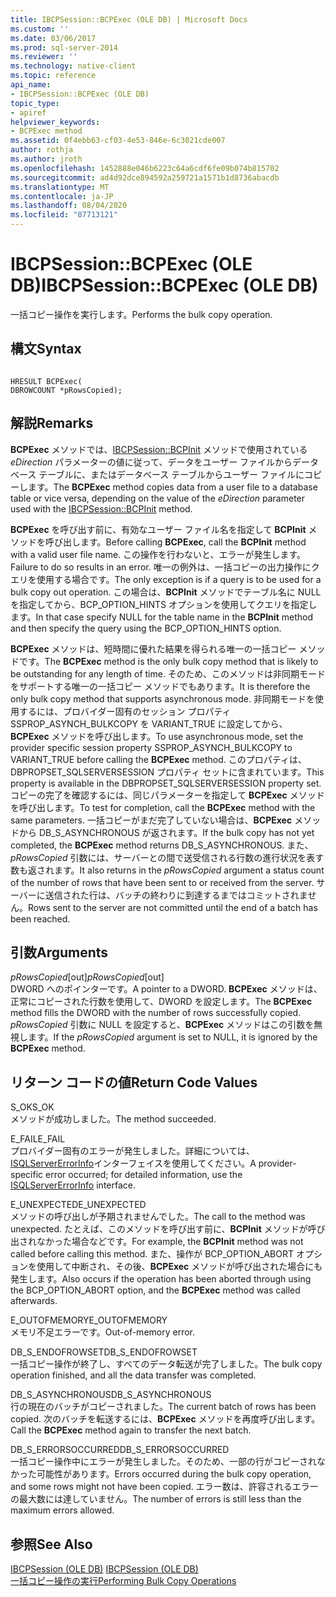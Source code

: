 ```yaml
---
title: IBCPSession::BCPExec (OLE DB) | Microsoft Docs
ms.custom: ''
ms.date: 03/06/2017
ms.prod: sql-server-2014
ms.reviewer: ''
ms.technology: native-client
ms.topic: reference
api_name:
- IBCPSession::BCPExec (OLE DB)
topic_type:
- apiref
helpviewer_keywords:
- BCPExec method
ms.assetid: 0f4ebb63-cf03-4e53-846e-6c3021cde007
author: rothja
ms.author: jroth
ms.openlocfilehash: 1452888e046b6223c64a6cdf6fe09b074b815702
ms.sourcegitcommit: ad4d92dce894592a259721a1571b1d8736abacdb
ms.translationtype: MT
ms.contentlocale: ja-JP
ms.lasthandoff: 08/04/2020
ms.locfileid: "87713121"
---
```

# <a name="ibcpsessionbcpexec-ole-db"></a><span data-ttu-id="db115-102">IBCPSession::BCPExec (OLE DB)</span><span class="sxs-lookup"><span data-stu-id="db115-102">IBCPSession::BCPExec (OLE DB)</span></span>
  <span data-ttu-id="db115-103">一括コピー操作を実行します。</span><span class="sxs-lookup"><span data-stu-id="db115-103">Performs the bulk copy operation.</span></span>  
  
## <a name="syntax"></a><span data-ttu-id="db115-104">構文</span><span class="sxs-lookup"><span data-stu-id="db115-104">Syntax</span></span>  
  
```  
  
HRESULT BCPExec(   
DBROWCOUNT *pRowsCopied);  
```  
  
## <a name="remarks"></a><span data-ttu-id="db115-105">解説</span><span class="sxs-lookup"><span data-stu-id="db115-105">Remarks</span></span>  
 <span data-ttu-id="db115-106">**BCPExec** メソッドでは、[IBCPSession::BCPInit](ibcpsession-bcpinit-ole-db.md) メソッドで使用されている *eDirection* パラメーターの値に従って、データをユーザー ファイルからデータベース テーブルに、またはデータベース テーブルからユーザー ファイルにコピーします。</span><span class="sxs-lookup"><span data-stu-id="db115-106">The **BCPExec** method copies data from a user file to a database table or vice versa, depending on the value of the *eDirection* parameter used with the [IBCPSession::BCPInit](ibcpsession-bcpinit-ole-db.md) method.</span></span>  
  
 <span data-ttu-id="db115-107">**BCPExec** を呼び出す前に、有効なユーザー ファイル名を指定して **BCPInit** メソッドを呼び出します。</span><span class="sxs-lookup"><span data-stu-id="db115-107">Before calling **BCPExec**, call the **BCPInit** method with a valid user file name.</span></span> <span data-ttu-id="db115-108">この操作を行わないと、エラーが発生します。</span><span class="sxs-lookup"><span data-stu-id="db115-108">Failure to do so results in an error.</span></span> <span data-ttu-id="db115-109">唯一の例外は、一括コピーの出力操作にクエリを使用する場合です。</span><span class="sxs-lookup"><span data-stu-id="db115-109">The only exception is if a query is to be used for a bulk copy out operation.</span></span> <span data-ttu-id="db115-110">この場合は、**BCPInit** メソッドでテーブル名に NULL を指定してから、BCP_OPTION_HINTS オプションを使用してクエリを指定します。</span><span class="sxs-lookup"><span data-stu-id="db115-110">In that case specify NULL for the table name in the **BCPInit** method and then specify the query using the BCP_OPTION_HINTS option.</span></span>  
  
 <span data-ttu-id="db115-111">**BCPExec** メソッドは、短時間に優れた結果を得られる唯一の一括コピー メソッドです。</span><span class="sxs-lookup"><span data-stu-id="db115-111">The **BCPExec** method is the only bulk copy method that is likely to be outstanding for any length of time.</span></span> <span data-ttu-id="db115-112">そのため、このメソッドは非同期モードをサポートする唯一の一括コピー メソッドでもあります。</span><span class="sxs-lookup"><span data-stu-id="db115-112">It is therefore the only bulk copy method that supports asynchronous mode.</span></span> <span data-ttu-id="db115-113">非同期モードを使用するには、プロバイダー固有のセッション プロパティ SSPROP_ASYNCH_BULKCOPY を VARIANT_TRUE に設定してから、**BCPExec** メソッドを呼び出します。</span><span class="sxs-lookup"><span data-stu-id="db115-113">To use asynchronous mode, set the provider specific session property SSPROP_ASYNCH_BULKCOPY to VARIANT_TRUE before calling the **BCPExec** method.</span></span> <span data-ttu-id="db115-114">このプロパティは、DBPROPSET_SQLSERVERSESSION プロパティ セットに含まれています。</span><span class="sxs-lookup"><span data-stu-id="db115-114">This property is available in the DBPROPSET_SQLSERVERSESSION property set.</span></span> <span data-ttu-id="db115-115">コピーの完了を確認するには、同じパラメーターを指定して **BCPExec** メソッドを呼び出します。</span><span class="sxs-lookup"><span data-stu-id="db115-115">To test for completion, call the **BCPExec** method with the same parameters.</span></span> <span data-ttu-id="db115-116">一括コピーがまだ完了していない場合は、**BCPExec** メソッドから DB_S_ASYNCHRONOUS が返されます。</span><span class="sxs-lookup"><span data-stu-id="db115-116">If the bulk copy has not yet completed, the **BCPExec** method returns DB_S_ASYNCHRONOUS.</span></span> <span data-ttu-id="db115-117">また、*pRowsCopied* 引数には、サーバーとの間で送受信される行数の進行状況を表す数も返されます。</span><span class="sxs-lookup"><span data-stu-id="db115-117">It also returns in the *pRowsCopied* argument a status count of the number of rows that have been sent to or received from the server.</span></span> <span data-ttu-id="db115-118">サーバーに送信された行は、バッチの終わりに到達するまではコミットされません。</span><span class="sxs-lookup"><span data-stu-id="db115-118">Rows sent to the server are not committed until the end of a batch has been reached.</span></span>  
  
## <a name="arguments"></a><span data-ttu-id="db115-119">引数</span><span class="sxs-lookup"><span data-stu-id="db115-119">Arguments</span></span>  
 <span data-ttu-id="db115-120">*pRowsCopied*[out]</span><span class="sxs-lookup"><span data-stu-id="db115-120">*pRowsCopied*[out]</span></span>  
 <span data-ttu-id="db115-121">DWORD へのポインターです。</span><span class="sxs-lookup"><span data-stu-id="db115-121">A pointer to a DWORD.</span></span> <span data-ttu-id="db115-122">**BCPExec** メソッドは、正常にコピーされた行数を使用して、DWORD を設定します。</span><span class="sxs-lookup"><span data-stu-id="db115-122">The **BCPExec** method fills the DWORD with the number of rows successfully copied.</span></span> <span data-ttu-id="db115-123">*pRowsCopied* 引数に NULL を設定すると、**BCPExec** メソッドはこの引数を無視します。</span><span class="sxs-lookup"><span data-stu-id="db115-123">If the *pRowsCopied* argument is set to NULL, it is ignored by the **BCPExec** method.</span></span>  
  
## <a name="return-code-values"></a><span data-ttu-id="db115-124">リターン コードの値</span><span class="sxs-lookup"><span data-stu-id="db115-124">Return Code Values</span></span>  
 <span data-ttu-id="db115-125">S_OK</span><span class="sxs-lookup"><span data-stu-id="db115-125">S_OK</span></span>  
 <span data-ttu-id="db115-126">メソッドが成功しました。</span><span class="sxs-lookup"><span data-stu-id="db115-126">The method succeeded.</span></span>  
  
 <span data-ttu-id="db115-127">E_FAIL</span><span class="sxs-lookup"><span data-stu-id="db115-127">E_FAIL</span></span>  
 <span data-ttu-id="db115-128">プロバイダー固有のエラーが発生しました。詳細については、 [ISQLServerErrorInfo](../../database-engine/dev-guide/isqlservererrorinfo-ole-db.md)インターフェイスを使用してください。</span><span class="sxs-lookup"><span data-stu-id="db115-128">A provider-specific error occurred; for detailed information, use the [ISQLServerErrorInfo](../../database-engine/dev-guide/isqlservererrorinfo-ole-db.md) interface.</span></span>  
  
 <span data-ttu-id="db115-129">E_UNEXPECTED</span><span class="sxs-lookup"><span data-stu-id="db115-129">E_UNEXPECTED</span></span>  
 <span data-ttu-id="db115-130">メソッドの呼び出しが予期されませんでした。</span><span class="sxs-lookup"><span data-stu-id="db115-130">The call to the method was unexpected.</span></span> <span data-ttu-id="db115-131">たとえば、このメソッドを呼び出す前に、**BCPInit** メソッドが呼び出されなかった場合などです。</span><span class="sxs-lookup"><span data-stu-id="db115-131">For example, the **BCPInit** method was not called before calling this method.</span></span> <span data-ttu-id="db115-132">また、操作が BCP_OPTION_ABORT オプションを使用して中断され、その後、**BCPExec** メソッドが呼び出された場合にも発生します。</span><span class="sxs-lookup"><span data-stu-id="db115-132">Also occurs if the operation has been aborted through using the BCP_OPTION_ABORT option, and the **BCPExec** method was called afterwards.</span></span>  
  
 <span data-ttu-id="db115-133">E_OUTOFMEMORY</span><span class="sxs-lookup"><span data-stu-id="db115-133">E_OUTOFMEMORY</span></span>  
 <span data-ttu-id="db115-134">メモリ不足エラーです。</span><span class="sxs-lookup"><span data-stu-id="db115-134">Out-of-memory error.</span></span>  
  
 <span data-ttu-id="db115-135">DB_S_ENDOFROWSET</span><span class="sxs-lookup"><span data-stu-id="db115-135">DB_S_ENDOFROWSET</span></span>  
 <span data-ttu-id="db115-136">一括コピー操作が終了し、すべてのデータ転送が完了しました。</span><span class="sxs-lookup"><span data-stu-id="db115-136">The bulk copy operation finished, and all the data transfer was completed.</span></span>  
  
 <span data-ttu-id="db115-137">DB_S_ASYNCHRONOUS</span><span class="sxs-lookup"><span data-stu-id="db115-137">DB_S_ASYNCHRONOUS</span></span>  
 <span data-ttu-id="db115-138">行の現在のバッチがコピーされました。</span><span class="sxs-lookup"><span data-stu-id="db115-138">The current batch of rows has been copied.</span></span> <span data-ttu-id="db115-139">次のバッチを転送するには、**BCPExec** メソッドを再度呼び出します。</span><span class="sxs-lookup"><span data-stu-id="db115-139">Call the **BCPExec** method again to transfer the next batch.</span></span>  
  
 <span data-ttu-id="db115-140">DB_S_ERRORSOCCURRED</span><span class="sxs-lookup"><span data-stu-id="db115-140">DB_S_ERRORSOCCURRED</span></span>  
 <span data-ttu-id="db115-141">一括コピー操作中にエラーが発生しました。そのため、一部の行がコピーされなかった可能性があります。</span><span class="sxs-lookup"><span data-stu-id="db115-141">Errors occurred during the bulk copy operation, and some rows might not have been copied.</span></span> <span data-ttu-id="db115-142">エラー数は、許容されるエラーの最大数には達していません。</span><span class="sxs-lookup"><span data-stu-id="db115-142">The number of errors is still less than the maximum errors allowed.</span></span>  
  
## <a name="see-also"></a><span data-ttu-id="db115-143">参照</span><span class="sxs-lookup"><span data-stu-id="db115-143">See Also</span></span>  
 <span data-ttu-id="db115-144">[IBCPSession &#40;OLE DB&#41;](ibcpsession-ole-db.md) </span><span class="sxs-lookup"><span data-stu-id="db115-144">[IBCPSession &#40;OLE DB&#41;](ibcpsession-ole-db.md) </span></span>  
 [<span data-ttu-id="db115-145">一括コピー操作の実行</span><span class="sxs-lookup"><span data-stu-id="db115-145">Performing Bulk Copy Operations</span></span>](../native-client/features/performing-bulk-copy-operations.md)  
  
  
